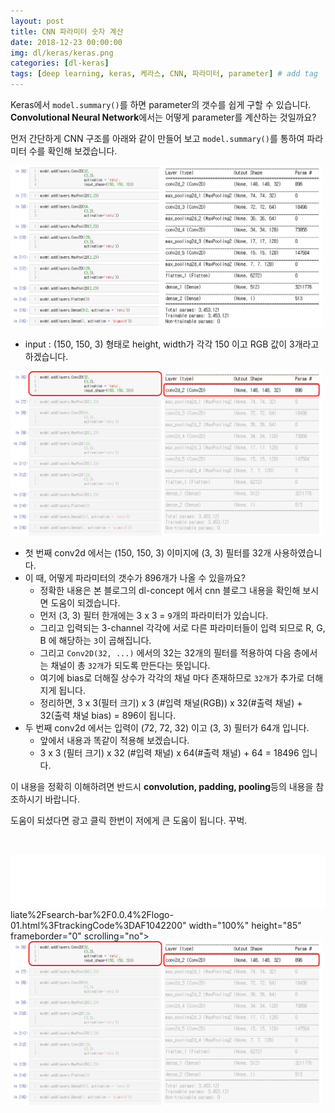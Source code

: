 ```yaml
---
layout: post
title: CNN 파라미터 숫자 계산
date: 2018-12-23 00:00:00
img: dl/keras/keras.png
categories: [dl-keras] 
tags: [deep learning, keras, 케라스, CNN, 파라미터, parameter] # add tag
---
```


Keras에서 `model.summary()`를 하면 parameter의 갯수를 쉽게 구할 수 있습니다.
**Convolutional Neural Network**에서는 어떻게 parameter를 계산하는 것일까요?

먼저 간단하게 CNN 구조를 아래와 같이 만들어 보고 `model.summary()`를 통하여 파라미터 수를 확인해 보겠습니다.

<img src="../assets/img/dl/keras/weight/weight1.png" alt="Drawing" style="width: 500px;"/>

<br>

+ input : (150, 150, 3) 형태로 height, width가 각각 150 이고 RGB 값이 3개라고 하겠습니다.

<img src="../assets/img/dl/keras/weight/weight2.png" alt="Drawing" style="width: 500px;"/>

+ 첫 번째 conv2d 에서는 (150, 150, 3) 이미지에 (3, 3) 필터를 32개 사용하였습니다.
+ 이 때, 어떻게 파라미터의 갯수가 896개가 나올 수 있을까요?
    + 정확한 내용은 본 블로그의 dl-concept 에서 cnn 블로그 내용을 확인해 보시면 도움이 되겠습니다.
    + 먼저 (3, 3) 필터 한개에는 3 x 3 = `9`개의 파라미터가 있습니다.
    + 그리고 입력되는 3-channel 각각에 서로 다른 파라미터들이 입력 되므로 R, G, B 에 해당하는 `3`이 곱해집니다.
    + 그리고 `Conv2D(32, ...)` 에서의 32는 32개의 필터를 적용하여 다음 층에서는 채널이 총 `32개`가 되도록 만든다는 뜻입니다.
    + 여기에 bias로 더해질 상수가 각각의 채널 마다 존재하므로 `32개`가 추가로 더해지게 됩니다.
    + 정리하면, 3 x 3(필터 크기) x 3 (#입력 채널(RGB)) x 32(#출력 채널) + 32(출력 채널 bias) = 896이 됩니다.
+ 두 번째 conv2d 에서는 입력이 (72, 72, 32) 이고 (3, 3) 필터가 64개 입니다.
    + 앞에서 내용과 똑같이 적용해 보겠습니다.
    + 3 x 3 (필터 크기) x 32 (#입력 채널) x 64(#출력 채널) + 64 = 18496 입니다.

이 내용을 정확히 이해하려면 반드시 **convolution, padding, pooling**등의 내용을 참조하시기 바랍니다.

도움이 되셨다면 광고 클릭 한번이 저에게 큰 도움이 됩니다. 꾸벅.

<a href="https://coupa.ng/bgl1OZ" target="_blank"><img src="https://static.coupangcdn.com/image/affiliate/category/20180610/electronic-640-x-100.jpg" alt=""></a>

<iframe src="<iframe src="//partners.coupang.com/cdn/redirect?url=customjs%2Faffiliate%2Fsearch-bar%2F0.0.4%2Flogo-01.html%3FtrackingCode%3DAF1042200" width="100%" height="85" frameborder="0" scrolling="no"></iframe>liate%2Fsearch-bar%2F0.0.4%2Flogo-01.html%3FtrackingCode%3DAF1042200" width="100%" height="85" frameborder="0" scrolling="no"></iframe>  

<img src="../assets/img/dl/keras/weight/weight2.png" alt="Drawing" style="width: 500px;"/>


